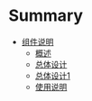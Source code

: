 # Summary

* [组件说明](README.md)
   * [概述](part/README.md)
   * [总体设计]()
   * [总体设计1](part/README.md)
   * [使用说明](part/shi_yong_shuo_ming.md)

